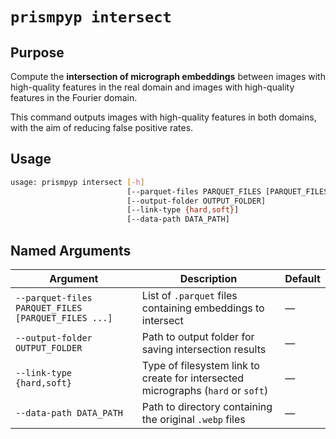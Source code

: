 # `prismpyp intersect`

## Purpose
Compute the **intersection of micrograph embeddings** between images with high-quality features in the real domain and images with high-quality features in the Fourier domain.

This command outputs images with high-quality features in both domains, with the aim of reducing false positive rates.

## Usage
```bash
usage: prismpyp intersect [-h] 
                          [--parquet-files PARQUET_FILES [PARQUET_FILES ...]] 
                          [--output-folder OUTPUT_FOLDER] 
                          [--link-type {hard,soft}]
                          [--data-path DATA_PATH]
```

## Named Arguments

| Argument | Description | Default |
|-----------|--------------|----------|
| `--parquet-files PARQUET_FILES [PARQUET_FILES ...]` | List of `.parquet` files containing embeddings to intersect | — |
| `--output-folder OUTPUT_FOLDER` | Path to output folder for saving intersection results | — |
| `--link-type {hard,soft}` | Type of filesystem link to create for intersected micrographs (`hard` or `soft`) | — |
| `--data-path DATA_PATH` | Path to directory containing the original `.webp` files | — |

